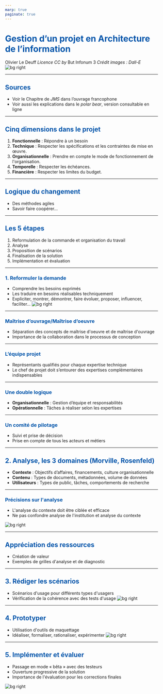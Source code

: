 ```yaml
---
marp: true
paginate: true
---
```


<style>
  /* Définir les polices, les couleurs et les styles de base */
  :root {
    --color-primary: #0055aa; /* Couleur primaire */
    --color-secondary: #f0f0f0; /* Couleur secondaire */
    --color-background: #ffffff; /* Couleur de fond */
    --color-text: #333333; /* Couleur du texte */
    --font-family-sans-serif: 'Helvetica Neue', Arial, sans-serif;
    --font-family-serif: 'Times New Roman', serif;
    --font-family-monospace: 'Courier New', monospace;
  }

  /* Appliquer les styles de base à la présentation */
  section {
    background-color: var(--color-background);
    color: var(--color-text);
    font-family: var(--font-family-sans-serif);
  }

  /* Styliser les titres */
  h1, h2, h3, h4, h5, h6 {
    color: var(--color-primary);
  }

  /* Styliser les liens */
  a {
    color: var(--color-primary);
    text-decoration: underline;
  }

  /* Styliser les blocs de code */
  code {
    font-family: var(--font-family-monospace);
    background-color: var(--color-secondary);
  }

  /* Styliser les citations */
  blockquote {
    border-left: 4px solid var(--color-primary);
    padding-left: 1em;
    font-style: italic;
  }

  /* Ajouter des styles spécifiques pour les diapositives de titre */
  section.title-slide {
    background-color: var(--color-primary);
    color: var(--color-secondary);
    text-align: center;
  }

  /* Styliser le pied de page */
  footer {
    position: absolute;
    bottom: 0;
    width: 100%;
    padding: 0.5em;
    background-color: var(--color-secondary);
    text-align: center;
    font-size: 0.8em;
  }

  /* Arrière-plan légèrement transparent pour le texte */
  section {
    background-color: rgba(255, 255, 255, 0.8);
    padding: 20px;
    border-radius: 10px;
  }
</style>



# Gestion d’un projet en Architecture de l’information

Olivier Le Deuff
*Licence CC by*
But Infonum 3
*Crédit images : Dall-E*
![bg right](./gestionpro.png)

---

## Sources

- Voir le Chapitre de *JMS* dans l’ouvrage francophone
- Voir aussi les explications dans le *polar bear*, version consultable en ligne

---

## Cinq dimensions dans le projet

1. **Fonctionnelle** : Répondre à un besoin
2. **Technique** : Respecter les spécifications et les contraintes de mise en œuvre.
3. **Organisationnelle** : Prendre en compte le mode de fonctionnement de l'organisation.
4. **Temporelle** : Respecter les échéances.
5. **Financière** : Respecter les limites du budget.

---

## Logique du changement

- Des méthodes agiles
- Savoir faire coopérer...

---

## Les 5 étapes

1. Reformulation de la commande et organisation du travail
2. Analyse
3. Proposition de scénarios
4. Finalisation de la solution
5. Implémentation et évaluation

---

### 1. Reformuler la demande

- Comprendre les besoins exprimés
- Les traduire en besoins réalisables techniquement
- Expliciter, montrer, démontrer, faire évoluer, proposer, influencer, faciliter…
![bg right](./reformulation.png)

---

### Maîtrise d’ouvrage/Maîtrise d’oeuvre

- Séparation des concepts de maîtrise d'oeuvre et de maîtrise d'ouvrage
- Importance de la collaboration dans le processus de conception

---

### L’équipe projet

- Représentants qualifiés pour chaque expertise technique
- Le chef de projet doit s’entourer des expertises complémentaires indispensables

---

### Une double logique

- **Organisationnelle** : Gestion d’équipe et responsabilités
- **Opérationnelle** : Tâches à réaliser selon les expertises

---

### Un comité de pilotage

- Suivi et prise de décision
- Prise en compte de tous les acteurs et métiers

---

## 2. Analyse, les 3 domaines (Morville, Rosenfeld)

- **Contexte** : Objectifs d’affaires, financements, culture organisationnelle
- **Contenu** : Types de documents, métadonnées, volume de données
- **Utilisateurs** : Types de public, tâches, comportements de recherche

---

### Précisions sur l'analyse

- L'analyse du contexte doit être ciblée et efficace
- Ne pas confondre analyse de l'institution et analyse du contexte

![bg right](./analyse.png)

---

## Appréciation des ressources

- Création de valeur
- Exemples de grilles d'analyse et de diagnostic

---

## 3. Rédiger les scénarios

- Scénarios d'usage pour différents types d'usagers
- Vérification de la cohérence avec des tests d'usage
![bg right](./scenario.png)

---

## 4. Prototyper

- Utilisation d'outils de maquettage
- Idéaliser, formaliser, rationaliser, expérimenter
![bg right](./finalisation.png)
---

## 5. Implémenter et évaluer

- Passage en mode « bêta » avec des testeurs
- Ouverture progressive de la solution
- Importance de l'évaluation pour les corrections finales

![bg right](./evaluation.png)
